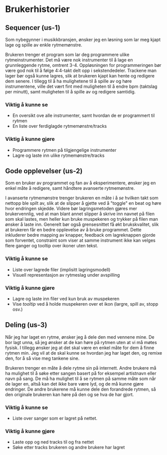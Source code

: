 # Brukerhistorier

## Sequencer (us-1)

Som nybegynner i musikkbransjen, ønsker jeg en løsning som lar meg kjapt lage og spille av enkle rytmemønstre.

Brukeren trenger et program som lar deg programmere ulike rytmeinstrumenter. Det må være nok instrumenter til å lage en grunnleggende rytme, omtrent 3-4. Oppløsningen for programmeringen bør være god nok til å følge 4:4-takt delt opp i sekstendedeler. Trackene man lager bør også kunne lagres, slik at brukeren kjapt kan hente og redigere dem senere. I tillegg til å ha mulighetene til å spille av og høre instrumentene, ville det vært fint med muligheten til å endre bpm (taktslag per minutt), samt muligheten til å spille av og redigere samtidig.

### Viktig å kunne se

- En oversikt ove alle instrumenter, samt hvordan de er programmert til rytmen
- En liste over ferdiglagde rytmemønstre/tracks

### Viktig å kunne gjøre

- Programmere rytmen på tilgjengelige instrumenter
- Lagre og laste inn ulike rytmemønstre/tracks

## Gode opplevelser (us-2)

Som en bruker av programmet og fan av å eksperimentere, ønsker jeg en enkel måte å redigere, samt håndtere avanserte rytmemønstre.

I avanserte rytmemønstre trenger brukeren en måte i å _se_ hvilken takt som nettopp ble spilt av, slik at de slipper å gjette ved å "toggle" en beat og høre hvor endringen skjedde. Videre bør lagringsmetoden gjøres mer brukervennlig, ved at man blant annet slipper å skrive inn navnet på filen som skal lastes, men heller kun bruke muspekeren og trykker på filen man ønsker å laste inn. Generelt bør også grensesnittet få økt brukskvalitet, slik at brukeren får en bedre opplevelse av å bruke programmet. Dette inkluderer bedre mapping av knapper, feedback om lagreknappen gjorde som forventet, constraint som viser at samme instrument ikke kan velges flere ganger og tooltip over ikoner uten tekst.

### Viktig å kunne se

- Liste over lagrede filer (implisitt lagringsmodell)
- Visuell representasjon av rytmeslag under avspilling

### Viktig å kunne gjøre

- Lagre og laste inn filer ved kun bruk av muspekeren
- Vise _tooltip_ ved å holde muspekeren over et ikon (largre, spill av, stopp osv.)

## Deling (us-3)

Når jeg har laget en rytme, ønsker jeg å dele den med vennene mine. De bor lagt unna, så jeg ønsker at de kan høre på rytmen uten at vi må møtes fysisk. I tillegg ønsker jeg at det skal være en enkel måte for dem å finne rytmen min. Jeg vil at de skal kunne se hvordan jeg har laget den, og remixe den, for å så vise meg tankene sine.

Brukeren trenger en måte å dele rytme sin på internett. Andre brukere må ha mulighet til å søke etter sangen basert på for eksempel artistnavn eller navn på sang. De må ha mulighet til å se rytmen på samme måte som når de lager en, altså kan det ikke bare være lyd, og de må kunne gjøre endringer. De andre brukerene må kunne dele den forandrede rytmen, så den originale brukeren kan høre på den og se hva de har gjort.

### Viktig å kunne se

- Liste over sanger som er lagret på nettet.

### Viktig å kunne gjøre

- Laste opp og ned tracks til og fra nettet
- Søke etter tracks brukeren og andre brukere har lagret